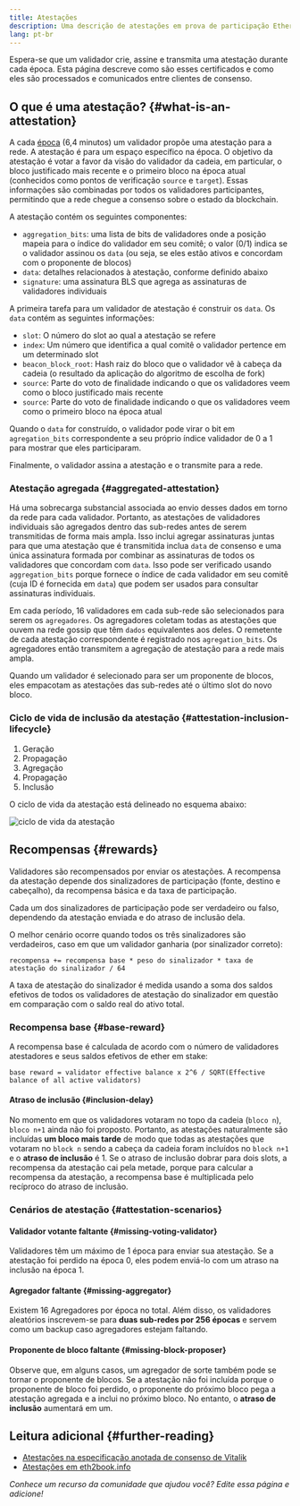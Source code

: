 ```yaml
---
title: Atestações
description: Uma descrição de atestações em prova de participação Ethereum.
lang: pt-br
---
```


Espera-se que um validador crie, assine e transmita uma atestação durante cada época. Esta página descreve como são esses certificados e como eles são processados e comunicados entre clientes de consenso.

## O que é uma atestação? {#what-is-an-attestation}

A cada [época](/glossary/#epoch) (6,4 minutos) um validador propõe uma atestação para a rede. A atestação é para um espaço específico na época. O objetivo da atestação é votar a favor da visão do validador da cadeia, em particular, o bloco justificado mais recente e o primeiro bloco na época atual (conhecidos como pontos de verificação `source` e `target`). Essas informações são combinadas por todos os validadores participantes, permitindo que a rede chegue a consenso sobre o estado da blockchain.

A atestação contém os seguintes componentes:

- `aggregation_bits`: uma lista de bits de validadores onde a posição mapeia para o índice do validador em seu comitê; o valor (0/1) indica se o validador assinou os `data` (ou seja, se eles estão ativos e concordam com o proponente de blocos)
- `data`: detalhes relacionados à atestação, conforme definido abaixo
- `signature`: uma assinatura BLS que agrega as assinaturas de validadores individuais

A primeira tarefa para um validador de atestação é construir os `data`. Os `data` contém as seguintes informações:

- `slot`: O número do slot ao qual a atestação se refere
- `index`: Um número que identifica a qual comitê o validador pertence em um determinado slot
- `beacon_block_root`: Hash raiz do bloco que o validador vê à cabeça da cadeia (o resultado da aplicação do algoritmo de escolha de fork)
- `source`: Parte do voto de finalidade indicando o que os validadores veem como o bloco justificado mais recente
- `source`: Parte do voto de finalidade indicando o que os validadores veem como o primeiro bloco na época atual

Quando o `data` for construído, o validador pode virar o bit em `agregation_bits` correspondente a seu próprio índice validador de 0 a 1 para mostrar que eles participaram.

Finalmente, o validador assina a atestação e o transmite para a rede.

### Atestação agregada {#aggregated-attestation}

Há uma sobrecarga substancial associada ao envio desses dados em torno da rede para cada validador. Portanto, as atestações de validadores individuais são agregados dentro das sub-redes antes de serem transmitidas de forma mais ampla. Isso inclui agregar assinaturas juntas para que uma atestação que é transmitida inclua `data` de consenso e uma única assinatura formada por combinar as assinaturas de todos os validadores que concordam com `data`. Isso pode ser verificado usando `aggregation_bits` porque fornece o índice de cada validador em seu comitê (cuja ID é fornecida em `data`) que podem ser usados para consultar assinaturas individuais.

Em cada período, 16 validadores em cada sub-rede são selecionados para serem os `agregadores`. Os agregadores coletam todas as atestações que ouvem na rede gossip que têm `dados` equivalentes aos deles. O remetente de cada atestação correspondente é registrado nos `agregation_bits`. Os agregadores então transmitem a agregação de atestação para a rede mais ampla.

Quando um validador é selecionado para ser um proponente de blocos, eles empacotam as atestações das sub-redes até o último slot do novo bloco.

### Ciclo de vida de inclusão da atestação {#attestation-inclusion-lifecycle}

1. Geração
2. Propagação
3. Agregação
4. Propagação
5. Inclusão

O ciclo de vida da atestação está delineado no esquema abaixo:

![ciclo de vida da atestação](./attestation_schematic.png)

## Recompensas {#rewards}

Validadores são recompensados por enviar os atestações. A recompensa da atestação depende dos sinalizadores de participação (fonte, destino e cabeçalho), da recompensa básica e da taxa de participação.

Cada um dos sinalizadores de participação pode ser verdadeiro ou falso, dependendo da atestação enviada e do atraso de inclusão dela.

O melhor cenário ocorre quando todos os três sinalizadores são verdadeiros, caso em que um validador ganharia (por sinalizador correto):

`recompensa += recompensa base * peso do sinalizador * taxa de atestação do sinalizador / 64`

A taxa de atestação do sinalizador é medida usando a soma dos saldos efetivos de todos os validadores de atestação do sinalizador em questão em comparação com o saldo real do ativo total.

### Recompensa base {#base-reward}

A recompensa base é calculada de acordo com o número de validadores atestadores e seus saldos efetivos de ether em stake:

`base reward = validator effective balance x 2^6 / SQRT(Effective balance of all active validators)`

#### Atraso de inclusão {#inclusion-delay}

No momento em que os validadores votaram no topo da cadeia (`bloco n`), `bloco n+1` ainda não foi proposto. Portanto, as atestações naturalmente são incluídas **um bloco mais tarde** de modo que todas as atestações que votaram no `block n` sendo a cabeça da cadeia foram incluídos no `block n+1` e o **atraso de inclusão** é 1. Se o atraso de inclusão dobrar para dois slots, a recompensa da atestação cai pela metade, porque para calcular a recompensa da atestação, a recompensa base é multiplicada pelo recíproco do atraso de inclusão.

### Cenários de atestação {#attestation-scenarios}

#### Validador votante faltante {#missing-voting-validator}

Validadores têm um máximo de 1 época para enviar sua atestação. Se a atestação foi perdido na época 0, eles podem enviá-lo com um atraso na inclusão na época 1.

#### Agregador faltante {#missing-aggregator}

Existem 16 Agregadores por época no total. Além disso, os validadores aleatórios inscrevem-se para **duas sub-redes por 256 épocas** e servem como um backup caso agregadores estejam faltando.

#### Proponente de bloco faltante {#missing-block-proposer}

Observe que, em alguns casos, um agregador de sorte também pode se tornar o proponente de blocos. Se a atestação não foi incluída porque o proponente de bloco foi perdido, o proponente do próximo bloco pega a atestação agregada e a inclui no próximo bloco. No entanto, o **atraso de inclusão** aumentará em um.

## Leitura adicional {#further-reading}

- [Atestações na especificação anotada de consenso de Vitalik](https://github.com/ethereum/annotated-spec/blob/master/phase0/beacon-chain.md#attestationdata)
- [Atestações em eth2book.info](https://eth2book.info/capella/part3/containers/dependencies/#attestationdata)

_Conhece um recurso da comunidade que ajudou você? Edite essa página e adicione!_
